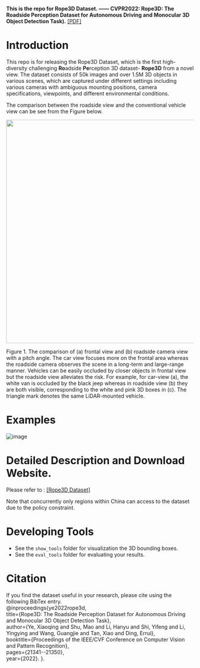 **This is the repo for Rope3D Dataset. 
—— CVPR2022: Rope3D: The Roadside Perception Dataset for Autonomous Driving and Monocular 3D Object Detection Task).** [[PDF]](https://openaccess.thecvf.com/content/CVPR2022/papers/Ye_Rope3D_The_Roadside_Perception_Dataset_for_Autonomous_Driving_and_Monocular_CVPR_2022_paper.pdf)


# Introduction
This repo is for releasing the Rope3D Dataset, which is the first high-diversity challenging **Ro**adside **Pe**rception 3D dataset- **Rope3D** from a novel view. The dataset consists of 50k images and over 1.5M 3D objects in various scenes, which are captured under different settings including various cameras with ambiguous mounting positions, camera specifications, viewpoints, and different environmental conditions.

The comparison between the roadside view and the conventional vehicle view can be see from the Figure below.

<img src="https://github.com/liyingying0113/rope3d-dataset-tools/blob/main/Examples/fig_different_view.png" width="600px">

Figure 1. The comparison of (a) frontal view and (b) roadside camera view with a pitch angle. The car view focuses more on the frontal area whereas the roadside camera observes the scene in a long-term and large-range manner. Vehicles can be easily occluded by closer objects in frontal view but the roadside view alleviates the risk. For example, for car-view (a), the white van is occluded by the black jeep whereas in roadside view (b) they are both visible, corresponding to the white and pink 3D boxes in (c). The triangle mark denotes the same LiDAR-mounted vehicle.


# Examples
![image](https://github.com/liyingying0113/rope3d-dataset-tools/blob/main/Examples/fig_examples_weather.png)


# Detailed Description and Download Website.
Please refer to :  [[Rope3D Dataset]](https://thudair.baai.ac.cn/rope)

Note that concurrently only regions within China can access to the dataset due to the policy constraint.

# Developing Tools
- See the `show_tools` folder for visualization the 3D bounding boxes.
- See the `eval_tools` folder for evaluating your results.


# Citation
If you find the dataset useful in your research, please cite using the following BibTex entry.  
@inproceedings{ye2022rope3d,  
  title={Rope3D: The Roadside Perception Dataset for Autonomous Driving and Monocular 3D Object Detection Task},  
  author={Ye, Xiaoqing and Shu, Mao and Li, Hanyu and Shi, Yifeng and Li, Yingying and Wang, Guangjie and Tan, Xiao and Ding, Errui},  
  booktitle={Proceedings of the IEEE/CVF Conference on Computer Vision and Pattern Recognition},  
  pages={21341--21350},  
  year={2022}. 
}. 

